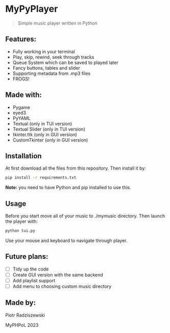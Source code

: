 ﻿# MyPyPlayer

> Simple music player written in Python

## Features:

- Fully working in your terminal
- Play, skip, rewind, seek through tracks
- Queue System which can be saved to played later
- Fancy buttons, tables and slider
- Supporting metadata from .mp3 files
- FROGS!

## Made with:

- Pygame
- eyed3
- PyYAML
- Textual (only in TUI version)
- Textual Slider (only in TUI version)
- tkinter.ttk (only in GUI version)
- CustomTkinter (only in GUI version)

## Installation

At first download all the files from this repository. Then install it by:
```bash
pip install -r requirements.txt
```
**Note:** you need to have Python and pip installed to use this.

## Usage

Before you start move all of your music to ./mymusic directory. Then launch the player with:
```bash
python tui.py
```
Use your mouse and keyboard to navigate through player.

## Future plans:

 - [ ] Tidy up the code
 - [ ] Create GUI version with the same backend
 - [ ] Add playlist support
 - [ ] Add menu to choosing custom music directory

## Made by:
Piotr Radziszewski


MyPHPoL 2023

